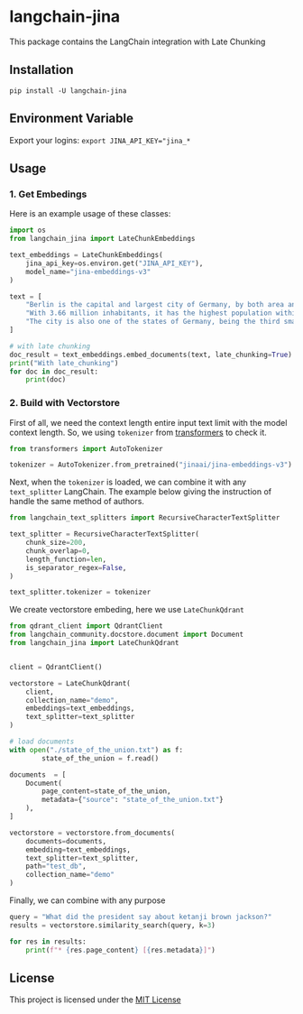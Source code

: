 # langchain-jina
This package contains the LangChain integration with Late Chunking


## Installation
`pip install -U langchain-jina`

## Environment Variable

Export your logins:
`export JINA_API_KEY="jina_*`

## Usage
### 1. Get Embedings
Here is an example usage of these classes:
```python
import os
from langchain_jina import LateChunkEmbeddings

text_embeddings = LateChunkEmbeddings(
    jina_api_key=os.environ.get("JINA_API_KEY"),
    model_name="jina-embeddings-v3"
)

text = [
    "Berlin is the capital and largest city of Germany, by both area and population.",
    "With 3.66 million inhabitants, it has the highest population within its city limits of any city in the European Union.",
    "The city is also one of the states of Germany, being the third smallest state in the country by area.",
]

# with late chunking
doc_result = text_embeddings.embed_documents(text, late_chunking=True)
print("With late_chunking")
for doc in doc_result:
    print(doc)
```

### 2. Build with Vectorstore
First of all, we need the context length entire input text limit with the model context length. So, we using `tokenizer` from [transformers](https://huggingface.co/docs/transformers/en/index) to check it.
```python
from transformers import AutoTokenizer

tokenizer = AutoTokenizer.from_pretrained("jinaai/jina-embeddings-v3")
```

Next, when the `tokenizer` is loaded, we can combine it with any `text_splitter` LangChain. The example below giving the instruction of handle the same method of authors.
```python
from langchain_text_splitters import RecursiveCharacterTextSplitter

text_splitter = RecursiveCharacterTextSplitter(
    chunk_size=200,
    chunk_overlap=0,
    length_function=len,
    is_separator_regex=False,
)

text_splitter.tokenizer = tokenizer 
```

We create vectorstore embeding, here we use `LateChunkQdrant`
```python
from qdrant_client import QdrantClient
from langchain_community.docstore.document import Document
from langchain_jina import LateChunkQdrant


client = QdrantClient()

vectorstore = LateChunkQdrant(
    client, 
    collection_name="demo",
    embeddings=text_embeddings, 
    text_splitter=text_splitter
)

# load documents
with open("./state_of_the_union.txt") as f:
        state_of_the_union = f.read()

documents  = [
    Document(
        page_content=state_of_the_union, 
        metadata={"source": "state_of_the_union.txt"}
    ),
]

vectorstore = vectorstore.from_documents(
    documents=documents, 
    embedding=text_embeddings,
    text_splitter=text_splitter,
    path="test_db", 
    collection_name="demo"
)
```

Finally, we can combine with any purpose
```python
query = "What did the president say about ketanji brown jackson?" 
results = vectorstore.similarity_search(query, k=3)

for res in results:
    print(f"* {res.page_content} [{res.metadata}]")
```

## License
This project is licensed under the [MIT License](./LICENSE)